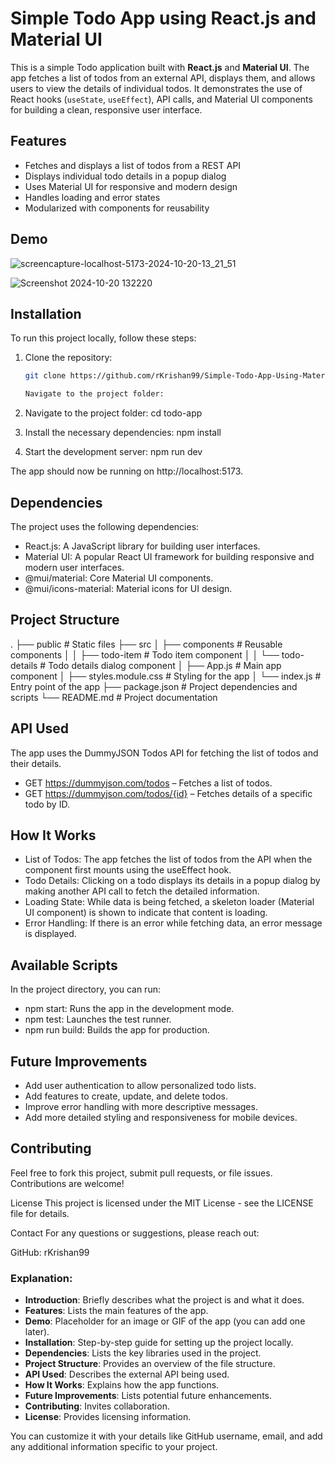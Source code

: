 # Simple Todo App using React.js and Material UI

This is a simple Todo application built with **React.js** and **Material UI**. The app fetches a list of todos from an external API, displays them, and allows users to view the details of individual todos. It demonstrates the use of React hooks (`useState`, `useEffect`), API calls, and Material UI components for building a clean, responsive user interface.

## Features

- Fetches and displays a list of todos from a REST API
- Displays individual todo details in a popup dialog
- Uses Material UI for responsive and modern design
- Handles loading and error states
- Modularized with components for reusability

## Demo


![screencapture-localhost-5173-2024-10-20-13_21_51](https://github.com/user-attachments/assets/6e9fe2fe-0e8c-488b-94c9-a29ddfc366c1)


![Screenshot 2024-10-20 132220](https://github.com/user-attachments/assets/5a3ff337-a5f7-4c08-b4ad-755edca3d28f)

## Installation

To run this project locally, follow these steps:

1. Clone the repository:

   ```bash
   git clone https://github.com/rKrishan99/Simple-Todo-App-Using-Material-UI.git

   Navigate to the project folder:

2. Navigate to the project folder:
cd todo-app

3. Install the necessary dependencies:
npm install

4. Start the development server:
npm run dev

The app should now be running on http://localhost:5173.

## Dependencies
The project uses the following dependencies:

- React.js: A JavaScript library for building user interfaces.
- Material UI: A popular React UI framework for building responsive and modern user interfaces.
- @mui/material: Core Material UI components.
- @mui/icons-material: Material icons for UI design.

## Project Structure

.
├── public              # Static files
├── src
│   ├── components      # Reusable components
│   │   ├── todo-item   # Todo item component
│   │   └── todo-details # Todo details dialog component
│   ├── App.js          # Main app component
│   ├── styles.module.css # Styling for the app
│   └── index.js        # Entry point of the app
├── package.json        # Project dependencies and scripts
└── README.md           # Project documentation


## API Used

The app uses the DummyJSON Todos API for fetching the list of todos and their details.

- GET https://dummyjson.com/todos – Fetches a list of todos.
- GET https://dummyjson.com/todos/{id} – Fetches details of a specific todo by ID.

## How It Works
- List of Todos: The app fetches the list of todos from the API when the component first mounts using the useEffect hook.
- Todo Details: Clicking on a todo displays its details in a popup dialog by making another API call to fetch the detailed information.
- Loading State: While data is being fetched, a skeleton loader (Material UI component) is shown to indicate that content is loading.
- Error Handling: If there is an error while fetching data, an error message is displayed.


## Available Scripts

In the project directory, you can run:
- npm start: Runs the app in the development mode.
- npm test: Launches the test runner.
- npm run build: Builds the app for production.


## Future Improvements
- Add user authentication to allow personalized todo lists.
- Add features to create, update, and delete todos.
- Improve error handling with more descriptive messages.
- Add more detailed styling and responsiveness for mobile devices.

## Contributing
Feel free to fork this project, submit pull requests, or file issues. Contributions are welcome!

License
This project is licensed under the MIT License - see the LICENSE file for details.

Contact
For any questions or suggestions, please reach out:

GitHub: rKrishan99


### Explanation:
- **Introduction**: Briefly describes what the project is and what it does.
- **Features**: Lists the main features of the app.
- **Demo**: Placeholder for an image or GIF of the app (you can add one later).
- **Installation**: Step-by-step guide for setting up the project locally.
- **Dependencies**: Lists the key libraries used in the project.
- **Project Structure**: Provides an overview of the file structure.
- **API Used**: Describes the external API being used.
- **How It Works**: Explains how the app functions.
- **Future Improvements**: Lists potential future enhancements.
- **Contributing**: Invites collaboration.
- **License**: Provides licensing information.

You can customize it with your details like GitHub username, email, and add any additional information specific to your project.

